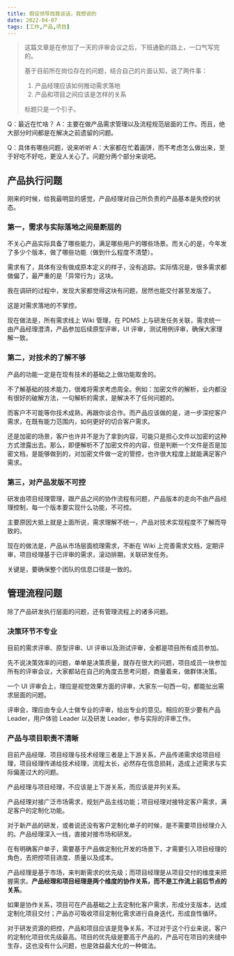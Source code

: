 ```yaml
---
title: 假设领导找我谈话，我想说的
date: 2022-04-07
tags: [工作,产品,项目]
---
```


> 这篇文章是在参加了一天的评审会议之后，下班通勤的路上，一口气写完的。
>
> 基于目前所在岗位存在的问题，结合自己的片面认知，说了两件事：
>
> 1. 产品经理应该如何推动需求落地
> 2. 产品和项目之间应该是怎样的关系
>
> 标题只是一个引子。

Q：最近在忙啥？
A：主要在做产品需求管理以及流程规范层面的工作。而且，绝大部分时间都是在解决之前遗留的问题。

Q：具体有哪些问题，说来听听
A：大家都在忙着画饼，而不考虑怎么做出来，至于好吃不好吃，更没人关心了。问题分两个部分来说吧。

## 产品执行问题
刚来的时候，给我最明显的感觉，产品经理对自己所负责的产品基本是失控的状态。

### 第一，需求与实际落地之间是断层的
不关心产品实际具备了哪些能力，满足哪些用户的哪些场景。而关心的是，今年发了多少个版本，做了哪些功能（做到什么程度不清楚）。

需求有了，具体有没有做成原本定义的样子，没有追踪。实际情况是，很多需求都做偏了，最严重的是「异常行为」这块。

我在调研的过程中，发现大家都觉得这块有问题，居然也能交付甚至发版了。

这是对需求落地的不掌控。

现在做法是，所有需求线上 Wiki 管理，在 PDMS 上与研发任务关联，需求统一由产品经理澄清，产品参加后续原型评审，UI 评审，测试用例评审，确保大家理解一致。

### 第二，对技术的了解不够

产品的功能一定是在现有技术的基础之上做功能取舍的。

不了解基础的技术能力，很难将需求考虑周全。例如：加密文件的解析，业内都没有很好的破解方法，一句解析的需求，是解决不了任何问题的。

而客户不可能等你技术成熟，再跟你谈合作。而产品应该做的是，进一步深挖客户需求，在既有能力范围内，如何更好的切合客户需求。

还是加密的场景，客户也许并不是为了拿到内容，可能只是担心文件以加密的这种方式泄露出去。那么，即便解析不了加密文件的内容，但是判断一个文件是否是加密文档，是能够做到的，对加密文件做一定的管控，也许很大程度上就能满足客户需求。

### 第三，对产品发版不可控

研发由项目经理管理，跟产品之间的协作流程有问题，产品版本的走向不由产品经理控制，每一个版本要实现什么功能，不可控。

主要原因大抵上就是上面所说，需求理解不统一，产品对技术实现程度不了解而导致的。

现在的做法是，产品从市场层面梳理需求，不断在 Wiki 上完善需求文档，定期评审，项目经理基于已评审的需求，滚动排期，关联研发任务。

关键是，要确保整个团队的信息口径是一致的。

## 管理流程问题
除了产品研发执行层面的问题，还有管理流程上的诸多问题。

### 决策环节不专业

目前的需求评审、原型评审、UI 评审以及测试评审，全都是项目所有成员参加。

先不说决策效率的问题，单单是决策质量，就存在很大的问题，项目成员一块参加所有的评审会议，大家都站在自己的角度去思考问题，商量着来，做群体决策。

一个 UI 评审会上，理应是视觉效果方面的评审，大家东一句西一句，都能扯出需求层面的问题。

评审会，理应由专业人士做专业的评审，给出专业的意见。相应的至少要有产品 Leader，用户体验 Leader 以及研发 Leader，参与实际的评审工作。

### 产品与项目职责不清晰

目前产品经理、项目经理与技术经理三者是上下游关系，产品传递需求给项目经理，项目经理传递给技术经理，流程太长，必然存在信息损耗，造成上述需求与实际偏差过大的问题。

产品经理与项目经理，不应该是上下游关系，而应该是并列关系。

产品经理对接广泛市场需求，规划产品主线功能；项目经理对接特定客户需求，满足客户的定制化功能。

对于新产品的研发，或者说还没有客户定制化单子的时候，是不需要项目经理介入的。产品经理深入一线，直接对接市场和研发。

在有明确客户单子，需要基于产品做定制化开发的场景下，才需要引入项目经理的角色，去把控项目进度、质量以及成本。

产品经理是基于市场，来判断需求的优先级；而项目经理是从项目交付的维度来把握需求。**产品经理和项目经理是两个维度的协作关系，而不是工作流上前后节点的关系**。

如果是协作关系，项目可在产品基础之上去定制化客户需求，形成分支版本，达成定制化项目交付；产品亦可吸收项目定制化需求进行自身迭代，形成良性循环。

对于研发资源的把控，产品和项目应该是竞争关系，不过对于这个行业来说，客户的定制化项目优先级最高。项目的优先级是要高于产品的，产品可在项目的夹缝中生存，这也没有什么问题，也是效益最大化的一种做法。

